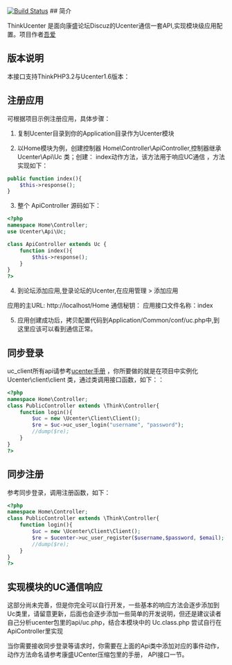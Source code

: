 [![Build Status](https://travis-ci.org/hinet/ThinkUcenter.svg?branch=master)](https://travis-ci.org/hinet/ThinkUcenter)
﻿## 简介

ThinkUcenter 是面向康盛论坛Discuz的Ucenter通信一套API,实现模块级应用配置。项目作者[吾爱](http://ekan001.com)

## 版本说明

本接口支持ThinkPHP3.2与Ucenter1.6版本：

## 注册应用

可根据项目示例注册应用，具体步骤：   

1) 复制Ucenter目录到你的Application目录作为Ucenter模块   

2) 以Home模块为例，创建控制器 Home\Controller\ApiController,控制器继承 Ucenter\Api\Uc 类；创建：
index动作方法，该方法用于响应UC通信 ，方法实现如下：
```Php
public function index(){
    $this->response();
}
```
3) 整个 ApiController 源码如下：
```Php
<?php
namespace Home\Controller;
use Ucenter\Api\Uc;

class ApiController extends Uc {
	function index(){
        $this->response();
    }
}
?>
```
4) 到论坛添加应用,登录论坛的Ucenter,在应用管理 > 添加应用

应用的主URL: http://localhost/Home
通信秘钥：
应用接口文件名称：index

5) 应用创建成功后，拷贝配置代码到Application/Common/conf/uc.php中,到这里应该可以看到通信正常。

## 同步登录

uc_client所有api请参考[ucenter手册](http://www.discuz.net/forum.php?mod=attachment&aid=MjM5MjUzfDdkYjg2ODVjfDE0NDYwMTEyNjN8MzA4NTQyfDg3OTIzNw%3D%3D) ，你所要做的就是在项目中实例化 Ucenter\client\client 类，通过类调用接口函数，如下：：
```php
<?php
namespace Home\Controller; 
class PublicController extends \Think\Controller{
    function login(){
        $uc = new \Ucenter\Client\Client();
        $re = $uc->uc_user_login("username", "password");
        //dump($re);
    }
}
?>
```


## 同步注册
参考同步登录，调用注册函数，如下：
```php
<?php
namespace Home\Controller; 
class PublicController extends \Think\Controller{
    function login(){
        $uc = new \Ucenter\Client\Client();
        $re = $ucenter->uc_user_register($username,$password, $email);
        //dump($re);
    }
}
?>
```

## 实现模块的UC通信响应

这部分尚未完善，但是你完全可以自行开发，一些基本的响应方法会逐步添加到Uc类里，请留意更新，后面也会逐步添加一些简单的开发说明，但还是建议读者自己分析ucenter包里的api/uc.php，结合本模块中的 Uc.class.php 尝试自行在ApiController里实现

当你需要接收同步登录等请求时，你需要在上面的Api类中添加对应的事件动作，动作方法命名请参考康盛UCenter压缩包里的手册， API接口一节。
